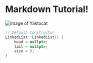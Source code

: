 # Markdown Tutorial!

![Image of Yaktocat](https://octodex.github.com/images/yaktocat.png)

```C++
// Default Constructor
LinkedList::LinkedList() {
    head = nullptr;
    tail = nullptr;
    size = 0;
}
```
